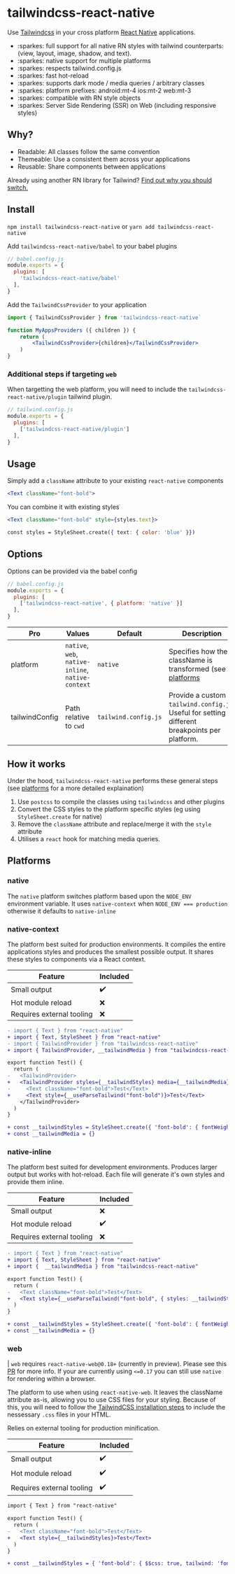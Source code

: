 # tailwindcss-react-native

Use [Tailwindcss](https://tailwindcss.com/) in your cross platform [React Native](https://reactnative.dev/) applications.

* :sparkes: full support for all native RN styles with tailwind counterparts: (view, layout, image, shadow, and text).
* :sparkes: native support for multiple platforms 
* :sparkes: respects tailwind.config.js
* :sparkes: fast hot-reload
* :sparkes: supports dark mode / media queries / arbitrary classes
* :sparkes: platform prefixes: android:mt-4 ios:mt-2 web:mt-3
* :sparkes: compatible with RN style objects
* :sparkes: Server Side Rendering (SSR) on Web (including responsive styles)

## Why?

* Readable: All classes follow the same convention
* Themeable: Use a consistent them across your applications
* Reusable: Share components between applications

Already using another RN library for Tailwind? [Find out why you should switch.](./docs/library-comparision.md)

## Install

`npm install tailwindcss-react-native` or `yarn add tailwindcss-react-native`

Add `tailwindcss-react-native/babel` to your babel plugins 

```js
// babel.config.js
module.exports = {
  plugins: [
    'tailwindcss-react-native/babel'
  ],
}
```
Add the `TailwindCssProvider` to your application

```jsx
import { TailwindCssProvider } from 'tailwindcss-react-native`

function MyAppsProviders ({ children }) {
    return (
        <TailwindCssProvider>{children}</TailwindCssProvider>
    )
}
```

### Additional steps if targeting `web`

When targetting the web platform, you will need to include the `tailwindcss-react-native/plugin` tailwind plugin.

```js
// tailwind.config.js
module.exports = {
  plugins: [
    ['tailwindcss-react-native/plugin']
  ],
}
```

## Usage

Simply add a `className` attribute to your existing `react-native` components

```jsx
<Text className="font-bold">
```

You can combine it with existing styles

```jsx
<Text className="font-bold" style={styles.text}>

const styles = StyleSheet.create({ text: { color: 'blue' }})
```



## Options

Options can be provided via the babel config

```js
// babel.config.js
module.exports = {
  plugins: [
    ['tailwindcss-react-native', { platform: 'native' }]
  ],
}
```

Pro      | Values               | Default  | Description         
---------|----------------------|----------|----------------------
platform | `native`, `web`, `native-inline`, `native-context` | `native` | Specifies how the className is transformed (see [platforms](#platforms) 
tailwindConfig | Path relative to `cwd` | `tailwind.config.js` | Provide a custom `tailwind.config.js`. Useful for setting different breakpoints per platform.


## How it works

Under the hood, `tailwindcss-react-native` performs these general steps (see [platforms](#platforms) for a more detailed explaination)

1. Use `postcss` to compile the classes using `tailwindcss` and other plugins
1. Convert the CSS styles to the platform specific styles (eg using `StyleSheet.create` for native)
1. Remove the `className` attribute and replace/merge it with the `style` attribute
1. Utilises a `react` hook for matching media queries.

## Platforms

### native

The `native` platform switches platform based upon the `NODE_ENV` environment variable. It uses `native-context` when `NODE_ENV === production` otherwise it defaults to `native-inline`

### native-context

The platform best suited for production environments. It compiles the entire applications styles and produces the smallest possible output. It shares these styles to components via a React context.

Feature | Included
------ | -------------
Small output | :heavy_check_mark: 
Hot module reload | :x: 
Requires external tooling | :x: 


```diff
- import { Text } from "react-native"
+ import { Text, StyleSheet } from "react-native"
- import { TailwindProvider } from "tailwindcss-react-native"
+ import { TailwindProvider, __tailwindMedia } from "tailwindcss-react-native"

export function Test() {
  return (
-   <TailwindProvider>
+   <TailwindProvider styles={__tailwindStyles} media={__tailwindMedia}>
-     <Text className="font-bold">Test</Text>
+     <Text style={__useParseTailwind("font-bold")}>Test</Text>
    </TailwindProvider>
  )
}

+ const __tailwindStyles = StyleSheet.create({ 'font-bold': { fontWeight: "700" }})
+ const __tailwindMedia = {}
```

### native-inline

The platform best suited for development environments. Produces larger output but works with hot-reload. Each file will generate it's own styles and provide them inline.

Feature | Included
------ | -------------
Small output | :x: 
Hot module reload | :heavy_check_mark: 
Requires external tooling | :x: 

```diff
- import { Text } from "react-native"
+ import { Text, StyleSheet } from "react-native"
+ import {  __tailwindMedia } from "tailwindcss-react-native"

export function Test() {
  return (
-   <Text className="font-bold">Test</Text>
+   <Text style={__useParseTailwind("font-bold", { styles: __tailwindStyles, media: __tailwindMedia})}>Test</Text>
  )
}

+ const __tailwindStyles = StyleSheet.create({ 'font-bold': { fontWeight: "700" }})
+ const __tailwindMedia = {}
```

### web

| `web` requires `react-native-web@0.18+` (currently in preview). Please see this [PR](https://github.com/necolas/react-native-web/pull/2248) for more info. If your are currently using `<=0.17` you can still use `native` for rendering within a browser.

The platform to use when using `react-native-web`. It leaves the className attribute as-is, allowing you to use CSS files for your styling. Because of this, you will need to follow the [TailwindCSS installation steps](https://tailwindcss.com/docs/installation) to include the nessessary `.css` files in your HTML.

Relies on external tooling for production minification.

Feature | Included
------ | -------------
Small output | :heavy_check_mark: 
Hot module reload | :heavy_check_mark: 
Requires external tooling | :heavy_check_mark: 

```diff
import { Text } from "react-native"

export function Test() {
  return (
-   <Text className="font-bold">Test</Text>
+   <Text style={__tailwindStyles}>Test</Text>
  )
}

+ const __tailwindStyles = { 'font-bold': { $$css: true, tailwind: 'font-bold' }}
```

##
